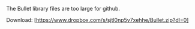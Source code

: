 The Bullet library files are too large for github.

Download:
[https://www.dropbox.com/s/sjtl0np5v7xehhe/Bullet.zip?dl=0]
